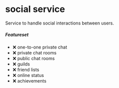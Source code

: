 # social service

Service to handle social interactions between users.

##### Featureset

- :x: one-to-one private chat
- :x: private chat rooms
- :x: public chat rooms
- :x: guilds
- :x: friend lists
- :x: online status
- :x: achievements
